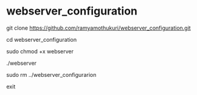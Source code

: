 # webserver_configuration
git clone https://github.com/ramyamothukuri/webserver_configuration.git

cd webserver_configuration

sudo chmod +x webserver

./webserver

sudo rm ../webserver_configurarion

exit

